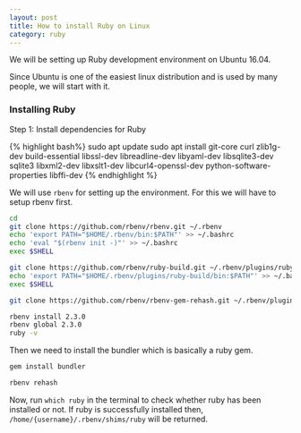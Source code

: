 ```yaml
---
layout: post
title: How to install Ruby on Linux
category: ruby
---
```


We will be setting up Ruby development environment on Ubuntu 16.04.

Since Ubuntu is one of the easiest linux distribution and is used by many people, we will start with it.

### Installing Ruby
Step 1: Install dependencies for Ruby

{% highlight bash%}
sudo apt update
sudo apt install git-core curl zlib1g-dev build-essential
libssl-dev libreadline-dev libyaml-dev libsqlite3-dev sqlite3
libxml2-dev libxslt1-dev libcurl4-openssl-dev python-software-properties
libffi-dev
{% endhighlight %}

We will use ```rbenv``` for setting up the environment. For this we will have to setup rbenv first.

``` bash
cd
git clone https://github.com/rbenv/rbenv.git ~/.rbenv
echo 'export PATH="$HOME/.rbenv/bin:$PATH"' >> ~/.bashrc
echo 'eval "$(rbenv init -)"' >> ~/.bashrc
exec $SHELL

git clone https://github.com/rbenv/ruby-build.git ~/.rbenv/plugins/ruby-build
echo 'export PATH="$HOME/.rbenv/plugins/ruby-build/bin:$PATH"' >> ~/.bashrc
exec $SHELL

git clone https://github.com/rbenv/rbenv-gem-rehash.git ~/.rbenv/plugins/rbenv-gem-rehash

rbenv install 2.3.0
rbenv global 2.3.0
ruby -v
```

Then we need to install the bundler which is basically a ruby gem.

```bash
gem install bundler
```

```bash
rbenv rehash
```

Now, run ```which ruby``` in the terminal to check whether ruby has been installed or not. If ruby is successfully installed then, ```/home/{username}/.rbenv/shims/ruby``` will be returned.
